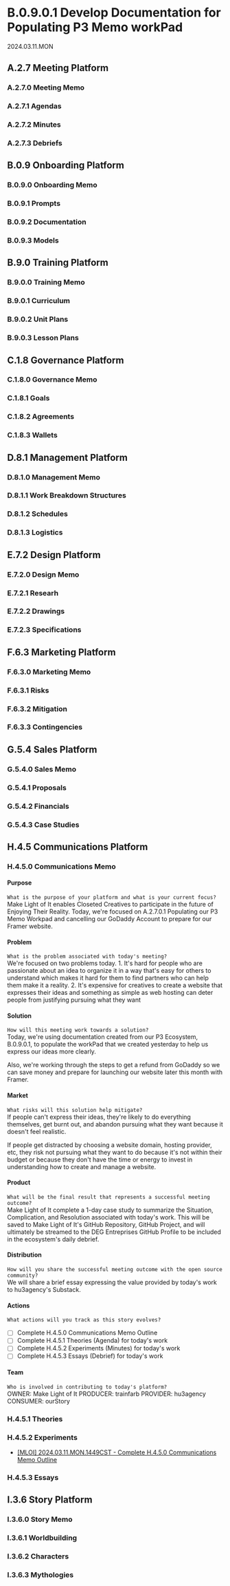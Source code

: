 # B.0.9.0.1 Develop Documentation for Populating P3 Memo workPad
2024.03.11.MON  

## A.2.7 Meeting Platform
### A.2.7.0 Meeting Memo
### A.2.7.1 Agendas
### A.2.7.2 Minutes
### A.2.7.3 Debriefs

## B.0.9 Onboarding Platform
### B.0.9.0 Onboarding Memo
### B.0.9.1 Prompts
### B.0.9.2 Documentation
### B.0.9.3 Models

## B.9.0 Training Platform
### B.9.0.0 Training Memo
### B.9.0.1 Curriculum
### B.9.0.2 Unit Plans
### B.9.0.3 Lesson Plans

## C.1.8 Governance Platform
### C.1.8.0 Governance Memo
### C.1.8.1 Goals
### C.1.8.2 Agreements
### C.1.8.3 Wallets

## D.8.1 Management Platform
### D.8.1.0 Management Memo
### D.8.1.1 Work Breakdown Structures
### D.8.1.2 Schedules
### D.8.1.3 Logistics

## E.7.2 Design Platform
### E.7.2.0 Design Memo
### E.7.2.1 Researh
### E.7.2.2 Drawings
### E.7.2.3 Specifications

## F.6.3 Marketing Platform
### F.6.3.0 Marketing Memo
### F.6.3.1 Risks
### F.6.3.2 Mitigation
### F.6.3.3 Contingencies

## G.5.4 Sales Platform
### G.5.4.0 Sales Memo
### G.5.4.1 Proposals
### G.5.4.2 Financials
### G.5.4.3 Case Studies

## H.4.5 Communications Platform
### H.4.5.0 Communications Memo
#### Purpose
`What is the purpose of your platform and what is your current focus?`  
Make Light of It enables Closeted Creatives to participate in the future of Enjoying Their Reality. Today, we're focused on A.2.7.0.1 Populating our P3 Memo Workpad and cancelling our GoDaddy Account to prepare for our Framer website.

#### Problem
`What is the problem associated with today's meeting?`  
We're focused on two problems today. 1. It's hard for people who are passionate about an idea to organize it in a way that's easy for others to understand which makes it hard for them to find partners who can help them make it a reality. 2. It's expensive for creatives to create a website that expresses their ideas and something as simple as web hosting can deter people from justifying pursuing what they want

#### Solution
`How will this meeting work towards a solution?`  
Today, we're using documentation created from our P3 Ecosystem, B.0.9.0.1, to populate the workPad that we created yesterday to help us express our ideas more clearly.

Also, we're working through the steps to get a refund from GoDaddy so we can save money and prepare for launching our website later this month with Framer.

#### Market
`What risks will this solution help mitigate?`  
If people can't express their ideas, they're likely to do everything themselves, get burnt out, and abandon pursuing what they want because it doesn't feel realistic.

If people get distracted by choosing a website domain, hosting provider, etc, they risk not pursuing what they want to do because it's not within their budget or because they don't have the time or energy to invest in understanding how to create and manage a website.

#### Product
`What will be the final result that represents a successful meeting outcome?`  
Make Light of It complete a 1-day case study to summarize the Situation, Complication, and Resolution associated with today's work. This will be saved to Make Light of It's GitHub Repository, GitHub Project, and will ultimately be streamed to the DEG Entreprises GitHub Profile to be included in the ecosystem's daily debrief.

#### Distribution
`How will you share the successful meeting outcome with the open source community?`  
We will share a brief essay expressing the value provided by today's work to hu3agency's Substack.

#### Actions
`What actions will you track as this story evolves?`  
- [ ] Complete H.4.5.0 Communications Memo Outline
- [ ] Complete H.4.5.1 Theories (Agenda) for today's work
- [ ] Complete H.4.5.2 Experiments (Minutes) for today's work
- [ ] Complete H.4.5.3 Essays (Debrief) for today's work

#### Team
`Who is involved in contributing to today's platform?`  
OWNER: Make Light of It
PRODUCER: trainfarb
PROVIDER: hu3agency
CONSUMER: ourStory

### H.4.5.1 Theories
### H.4.5.2 Experiments
- [[MLOI] 2024.03.11.MON.1449CST - Complete H.4.5.0 Communications Memo Outline](https://www.loom.com/share/0e65b6e9405e4bae841b60be1f534514?sid=8dd39090-0b6a-420c-860f-77593ffee1cc)
### H.4.5.3 Essays

## I.3.6 Story Platform
### I.3.6.0 Story Memo
### I.3.6.1 Worldbuilding
### I.3.6.2 Characters
### I.3.6.3 Mythologies
